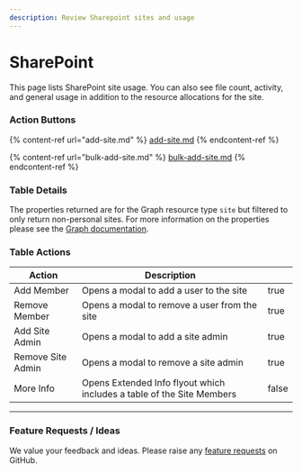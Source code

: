 ```yaml
---
description: Review Sharepoint sites and usage
---
```


# SharePoint

This page lists SharePoint site usage. You can also see file count, activity, and general usage in addition to the resource allocations for the site.

### Action Buttons

{% content-ref url="add-site.md" %}
[add-site.md](add-site.md)
{% endcontent-ref %}

{% content-ref url="bulk-add-site.md" %}
[bulk-add-site.md](bulk-add-site.md)
{% endcontent-ref %}

### Table Details

The properties returned are for the Graph resource type `site` but filtered to only return non-personal sites. For more information on the properties please see the [Graph documentation](https://learn.microsoft.com/en-us/graph/api/resources/site?view=graph-rest-1.0#properties).

### Table Actions

<table><thead><tr><th>Action</th><th>Description</th><th data-type="checkbox"></th></tr></thead><tbody><tr><td>Add Member</td><td>Opens a modal to add a user to the site</td><td>true</td></tr><tr><td>Remove Member</td><td>Opens a modal to remove a user from the site</td><td>true</td></tr><tr><td>Add Site Admin</td><td>Opens a modal to add a site admin</td><td>true</td></tr><tr><td>Remove Site Admin</td><td>Opens a modal to remove a site admin</td><td>true</td></tr><tr><td>More Info</td><td>Opens Extended Info flyout which includes a table of the Site Members</td><td>false</td></tr></tbody></table>

***

### Feature Requests / Ideas

We value your feedback and ideas. Please raise any [feature requests](https://github.com/KelvinTegelaar/CIPP/issues/new?assignees=\&labels=enhancement%2Cno-priority\&projects=\&template=feature.yml\&title=%5BFeature+Request%5D%3A+) on GitHub.
